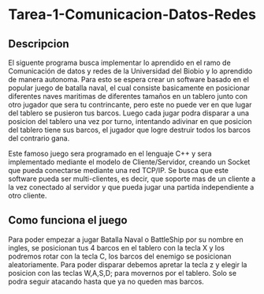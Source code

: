 # Tarea-1-Comunicacion-Datos-Redes

## Descripcion

El siguente programa busca implementar lo aprendido en el ramo de Comunicación de datos y redes de la Universidad del Biobio y lo aprendido de manera autonoma.
Para esto se espera crear un software basado en el popular juego de batalla naval, el cual consiste basicamente en posicionar diferentes naves maritimas de 
diferentes tamaños en un tablero junto con otro jugador que sera tu contrincante, pero este no puede ver en que lugar del tablero se pusieron tus barcos.
Luego cada jugar podra disparar a una posicion del tablero una vez por turno, intentando adivinar en que posicion del tablero tiene sus barcos, el jugador que
logre destruir todos los barcos del contrario gana.

Este famoso juego sera programado en el lenguaje C++ y sera implementado mediante el modelo de Cliente/Servidor, creando un Socket que pueda conectarse mediante
una red TCP/IP. Se busca que este software pueda ser multi-clientes, es decir, que soporte mas de un cliente a la vez conectado al servidor y que pueda jugar una
partida independiente a otro cliente.

## Como funciona el juego

Para poder empezar a jugar Batalla Naval o BattleShip por su nombre en ingles, se posicionan tus 4 barcos en el tablero con la tecla X y los podremos rotar con la 
tecla C, los barcos del enemigo se posicionan aleatoriamente. Para poder disparar debemos apretar la tecla z y elegir la posicion con las teclas W,A,S,D; para movernos 
por el tablero. Solo se podra seguir atacando hasta que ya no queden mas barcos.
